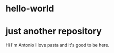 # hello-world
just another repository
=============================================
Hi I'm Antonio I love pasta and it's good to be here.
